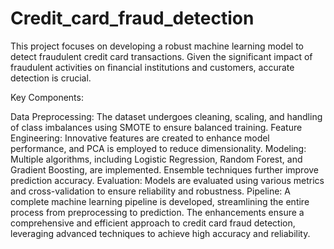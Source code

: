 # Credit_card_fraud_detection
This project focuses on developing a robust machine learning model to detect fraudulent credit card transactions. Given the significant impact of fraudulent activities on financial institutions and customers, accurate detection is crucial.

Key Components:

Data Preprocessing: The dataset undergoes cleaning, scaling, and handling of class imbalances using SMOTE to ensure balanced training.
Feature Engineering: Innovative features are created to enhance model performance, and PCA is employed to reduce dimensionality.
Modeling: Multiple algorithms, including Logistic Regression, Random Forest, and Gradient Boosting, are implemented. Ensemble techniques further improve prediction accuracy.
Evaluation: Models are evaluated using various metrics and cross-validation to ensure reliability and robustness.
Pipeline: A complete machine learning pipeline is developed, streamlining the entire process from preprocessing to prediction.
The enhancements ensure a comprehensive and efficient approach to credit card fraud detection, leveraging advanced techniques to achieve high accuracy and reliability.
